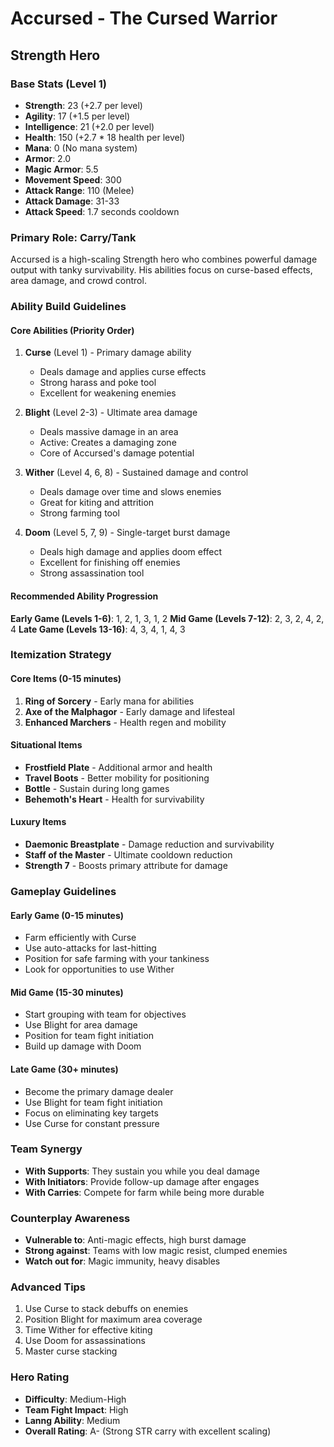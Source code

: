 # Accursed - The Cursed Warrior
## Strength Hero

### Base Stats (Level 1)
- **Strength**: 23 (+2.7 per level)
- **Agility**: 17 (+1.5 per level)
- **Intelligence**: 21 (+2.0 per level)
- **Health**: 150 (+2.7 * 18 health per level)
- **Mana**: 0 (No mana system)
- **Armor**: 2.0
- **Magic Armor**: 5.5
- **Movement Speed**: 300
- **Attack Range**: 110 (Melee)
- **Attack Damage**: 31-33
- **Attack Speed**: 1.7 seconds cooldown

### Primary Role: Carry/Tank
Accursed is a high-scaling Strength hero who combines powerful damage output with tanky survivability. His abilities focus on curse-based effects, area damage, and crowd control.

### Ability Build Guidelines

#### Core Abilities (Priority Order)
1. **Curse** (Level 1) - Primary damage ability
   - Deals damage and applies curse effects
   - Strong harass and poke tool
   - Excellent for weakening enemies

2. **Blight** (Level 2-3) - Ultimate area damage
   - Deals massive damage in an area
   - Active: Creates a damaging zone
   - Core of Accursed's damage potential

3. **Wither** (Level 4, 6, 8) - Sustained damage and control
   - Deals damage over time and slows enemies
   - Great for kiting and attrition
   - Strong farming tool

4. **Doom** (Level 5, 7, 9) - Single-target burst damage
   - Deals high damage and applies doom effect
   - Excellent for finishing off enemies
   - Strong assassination tool

#### Recommended Ability Progression
**Early Game (Levels 1-6)**: 1, 2, 1, 3, 1, 2
**Mid Game (Levels 7-12)**: 2, 3, 2, 4, 2, 4
**Late Game (Levels 13-16)**: 4, 3, 4, 1, 4, 3

### Itemization Strategy

#### Core Items (0-15 minutes)
1. **Ring of Sorcery** - Early mana for abilities
2. **Axe of the Malphagor** - Early damage and lifesteal
3. **Enhanced Marchers** - Health regen and mobility

#### Situational Items
- **Frostfield Plate** - Additional armor and health
- **Travel Boots** - Better mobility for positioning
- **Bottle** - Sustain during long games
- **Behemoth's Heart** - Health for survivability

#### Luxury Items
- **Daemonic Breastplate** - Damage reduction and survivability
- **Staff of the Master** - Ultimate cooldown reduction
- **Strength 7** - Boosts primary attribute for damage

### Gameplay Guidelines

#### Early Game (0-15 minutes)
- Farm efficiently with Curse
- Use auto-attacks for last-hitting
- Position for safe farming with your tankiness
- Look for opportunities to use Wither

#### Mid Game (15-30 minutes)
- Start grouping with team for objectives
- Use Blight for area damage
- Position for team fight initiation
- Build up damage with Doom

#### Late Game (30+ minutes)
- Become the primary damage dealer
- Use Blight for team fight initiation
- Focus on eliminating key targets
- Use Curse for constant pressure

### Team Synergy
- **With Supports**: They sustain you while you deal damage
- **With Initiators**: Provide follow-up damage after engages
- **With Carries**: Compete for farm while being more durable

### Counterplay Awareness
- **Vulnerable to**: Anti-magic effects, high burst damage
- **Strong against**: Teams with low magic resist, clumped enemies
- **Watch out for**: Magic immunity, heavy disables

### Advanced Tips
1. Use Curse to stack debuffs on enemies
2. Position Blight for maximum area coverage
3. Time Wither for effective kiting
4. Use Doom for assassinations
5. Master curse stacking

### Hero Rating
- **Difficulty**: Medium-High
- **Team Fight Impact**: High
- **Lanng Ability**: Medium
- **Overall Rating**: A- (Strong STR carry with excellent scaling)
